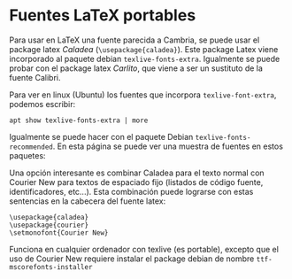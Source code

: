 # Fuentes LaTeX portables 

Para usar en LaTeX una fuente parecida a Cambria, se puede usar 
el package latex *Caladea* (`\usepackage{caladea}`).  Este package Latex 
viene incorporado al paquete debian `texlive-fonts-extra`. Igualmente se 
puede probar con el package latex *Carlito*, que viene a ser un sustituto de la fuente Calibri. 

Para ver en linux (Ubuntu) los fuentes que incorpora `texlive-font-extra`, podemos escribir:

 `apt show texlive-fonts-extra | more`

Igualmente se puede hacer con el paquete Debian `texlive-fonts-recommended`. 
En esta página se puede ver una muestra de fuentes en estos paquetes:

[](https://www.tjansson.dk/2011/01/latex-fonts-73-pdf-and-jpg-samples/) 

Una opción interesante es combinar Caladea para el texto normal con Courier New 
para textos de espaciado fijo (listados de código fuente, identificadores, etc...). Esta combinación puede lograrse con estas sentencias en la cabecera del fuente latex:

    \usepackage{caladea}
    \usepackage{courier}
    \setmonofont{Courier New}

Funciona en cualquier ordenador con texlive (es portable), excepto que el uso 
de Courier New requiere instalar el package debian de nombre `ttf-mscorefonts-installer`
